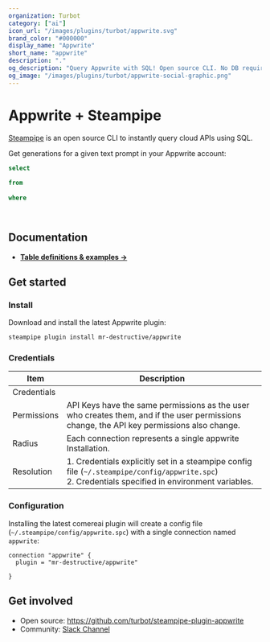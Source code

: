 ```yaml
---
organization: Turbot
category: ["ai"]
icon_url: "/images/plugins/turbot/appwrite.svg"
brand_color: "#000000"
display_name: "Appwrite"
short_name: "appwrite"
description: "."
og_description: "Query Appwrite with SQL! Open source CLI. No DB required."
og_image: "/images/plugins/turbot/appwrite-social-graphic.png"
---
```


# Appwrite + Steampipe


[Steampipe](https://steampipe.io) is an open source CLI to instantly query cloud APIs using SQL.

Get generations for a given text prompt in your Appwrite account:

```sql
select
  
from
  
where
  
```

```
```

## Documentation

- **[Table definitions & examples →](/docs/tables)**

## Get started

### Install

Download and install the latest Appwrite plugin:

```bash
steampipe plugin install mr-destructive/appwrite
```

### Credentials

| Item        | Description                                                                                                                                                                                                                                                                                 |
|-------------|---------------------------------------------------------------------------------------------------------------------------------------------------------------------------------------------------------------------------------------------------------------------------------------------|
| Credentials |                                                                                                                                                                                  |
| Permissions | API Keys have the same permissions as the user who creates them, and if the user permissions change, the API key permissions also change.                                                                                                                                               |
| Radius      | Each connection represents a single appwrite Installation.                                                                                                                                                                                                                                   |
| Resolution  | 1. Credentials explicitly set in a steampipe config file (`~/.steampipe/config/appwrite.spc`)<br />2. Credentials specified in environment variables. |

### Configuration

Installing the latest comereai plugin will create a config file (`~/.steampipe/config/appwrite.spc`) with a single connection named `appwrite`:

```hcl
connection "appwrite" {
  plugin = "mr-destructive/appwrite"

}
```


## Get involved

- Open source: https://github.com/turbot/steampipe-plugin-appwrite
- Community: [Slack Channel](https://steampipe.io/community/join)
